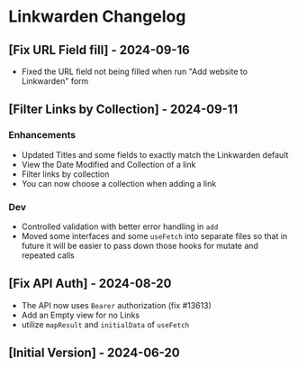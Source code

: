 # Linkwarden Changelog

## [Fix URL Field fill] - 2024-09-16
- Fixed the URL field not being filled when run "Add website to Linkwarden" form

## [Filter Links by Collection] - 2024-09-11

### Enhancements
- Updated Titles and some fields to exactly match the Linkwarden default
- View the Date Modified and Collection of a link
- Filter links by collection
- You can now choose a collection when adding a link

### Dev
- Controlled validation with better error handling in `add`
- Moved some interfaces and some `useFetch` into separate files so that in future it will be easier to pass down those hooks for mutate and repeated calls

## [Fix API Auth] - 2024-08-20

- The API now uses `Bearer` authorization (fix #13613)
- Add an Empty view for no Links
- utilize `mapResult` and `initialData` of `useFetch`

## [Initial Version] - 2024-06-20
